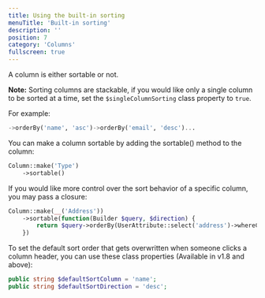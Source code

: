 ```yaml
---
title: Using the built-in sorting
menuTitle: 'Built-in sorting'
description: ''
position: 7
category: 'Columns'
fullscreen: true
---
```


A column is either sortable or not.

**Note:** Sorting columns are stackable, if you would like only a single column to be sorted at a time, set the `$singleColumnSorting` class property to `true`.

For example:
```sql
->orderBy('name', 'asc')->orderBy('email', 'desc')...
```

You can make a column sortable by adding the sortable() method to the column:

```php
Column::make('Type')
    ->sortable()
```

If you would like more control over the sort behavior of a specific column, you may pass a closure:

```php
Column::make(__('Address'))
    ->sortable(function(Builder $query, $direction) {
        return $query->orderBy(UserAttribute::select('address')->whereColumn('user_attributes.user_id', 'users.id'), $direction);
    })
```

To set the default sort order that gets overwritten when someone clicks a column header, you can use these class properties (Available in v1.8 and above):

```php
public string $defaultSortColumn = 'name';
public string $defaultSortDirection = 'desc';
```
